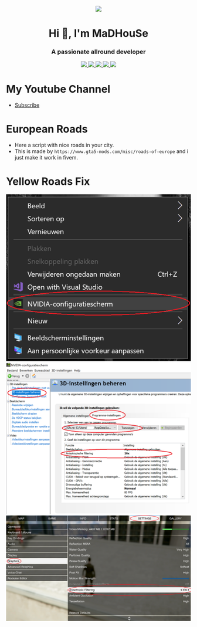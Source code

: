 <p align="center">
    <img width="140" src="https://icons.iconarchive.com/icons/iconarchive/red-orb-alphabet/128/Letter-M-icon.png" />  
    <h1 align="center">Hi 👋, I'm MaDHouSe</h1>
    <h3 align="center">A passionate allround developer </h3>    
</p>

<p align="center">
  <a href="https://github.com/MaDHouSe79/mh-roads/issues">
    <img src="https://img.shields.io/github/issues/MaDHouSe79/mh-roads"/> 
  </a>
  <a href="https://github.com/MaDHouSe79/mh-roads/watchers">
    <img src="https://img.shields.io/github/watchers/MaDHouSe79/mh-roads"/> 
  </a> 
  <a href="https://github.com/MaDHouSe79/mh-roads/network/members">
    <img src="https://img.shields.io/github/forks/MaDHouSe79/mh-roads"/> 
  </a>  
  <a href="https://github.com/MaDHouSe79/mh-roads/stargazers">
    <img src="https://img.shields.io/github/stars/MaDHouSe79/mh-roads?color=white"/> 
  </a>
  <a href="https://github.com/MaDHouSe79/mh-roads/blob/main/LICENSE">
    <img src="https://img.shields.io/github/license/MaDHouSe79/mh-roads?color=black"/> 
  </a>      
</p>

# My Youtube Channel
- [Subscribe](https://www.youtube.com/c/@MaDHouSe79) 

# European Roads
- Here a script with nice roads in your city.
- This is made by `https://www.gta5-mods.com/misc/roads-of-europe` and i just make it work in fivem.

# Yellow Roads Fix
![alttext](https://github.com/MH-Scripts/mh-roads/blob/main/images/screenshot1.png)
![alttext](https://github.com/MH-Scripts/mh-roads/blob/main/images/screenshot3.png)
![alttext](https://github.com/MH-Scripts/mh-roads/blob/main/images/screenshot2.png)
